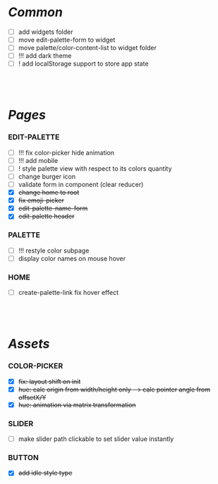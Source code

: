 ***Common***
============

- [ ] add widgets folder
- [ ] move edit-palette-form to widget
- [ ] move palette/color-content-list to widget folder
- [ ] !!! add dark theme
- [ ] ! add localStorage support to store app state
` `  
` `  
` `  
` `  

***Pages***
===========

### EDIT-PALETTE
- [ ] !!! fix color-picker hide animation
- [ ] !!! add mobile
- [ ] ! style palette view with respect to its colors quantity
- [ ] change burger icon
- [ ] validate form in component (clear reducer)
- [x] ~~change home to root~~
- [x] ~~fix emoji-picker~~
- [x] ~~edit-palette-name-form~~
- [x] ~~edit-palette header~~

### PALETTE
- [ ] !!! restyle color subpage
- [ ] display color names on mouse hover

### HOME
- [ ] create-palette-link fix hover effect
` `  
` `  
` `  
` `  

***Assets***
============

### COLOR-PICKER
- [x] ~~fix: layout shift on init~~
- [x] ~~hue: calc origin from width/height only —> calc pointer angle from offsetX/Y~~
- [x] ~~hue: animation via matrix transformation~~

### SLIDER
- [ ] make slider path clickable to set slider value instantly

### BUTTON
- [x] ~~add idle style type~~